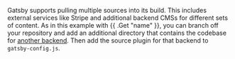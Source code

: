 Gatsby supports pulling multiple sources into its build.
This includes external services like Stripe and additional backend CMSs for different sets of content.
As in this example with {{ .Get "name" }},
you can branch off your repository and add an additional directory that contains the codebase for [another backend](/guides/gatsby/headless.html#headless-backends).
Then add the source plugin for that backend to `gatsby-config.js`.
